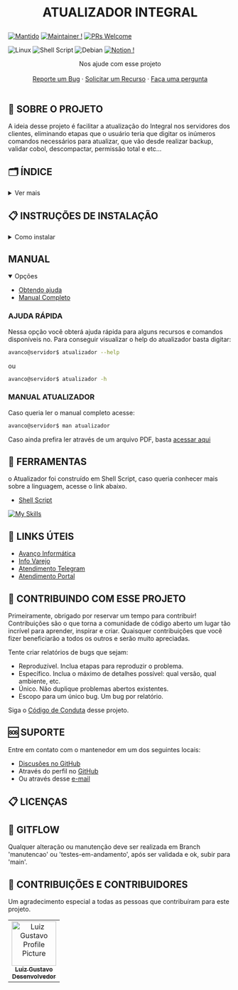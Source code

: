 <h1 align="center">
    <p> ATUALIZADOR INTEGRAL</p>
</h1>

[![Mantido](https://img.shields.io/badge/Mantido%3F-sim-green.svg)](https://GitHub.com/Naereen/StrapDown.js/graphs/commit-activity)
[![Maintainer !](https://img.shields.io/badge/mantenedor-luizgustavo-blue)](https://github.com/ketteiGustavo)
[![PRs Welcome](https://img.shields.io/badge/PRs-bem_vindas-brightgreen.svg?style=flat-square)](http://makeapullrequest.com)

![Linux](https://img.shields.io/badge/Linux-FCC624?style=for-the-badge&logo=linux&logoColor=black)
![Shell Script](https://img.shields.io/badge/shell_script-%23121011.svg?style=for-the-badge&logo=gnu-bash&logoColor=white)
![Debian](https://img.shields.io/badge/Debian-D70A53?style=for-the-badge&logo=debian&logoColor=white)
[![Notion !](https://img.shields.io/badge/Notion-%23000000.svg?style=for-the-badge&logo=notion&logoColor=white)](https://www.notion.so/Manual-Atualizador-Autom-tico-em-constru-o-44c13ed760b9426aaa7b0752f7e606e7?pvs=4)

<div align="center">
  Nos ajude com esse projeto
  <br />
  <br />
  <a href="https://github.com/ketteiGustavo/atualizador/issues/new?assignees=&labels=&projects=&template=bug_report.md&title=">Reporte um Bug</a>
  ·
  <a href="https://github.com/ketteiGustavo/atualizador/issues/new?assignees=&labels=&projects=&template=solicitar-um-recurso.md&title=">Solicitar um Recurso</a>
  ·
  <a href="https://github.com/ketteiGustavo/atualizador/discussions">Faça uma pergunta</a>
</div>

<div align="center">
<br />
</div>

## 📖 SOBRE O PROJETO

A ideia desse projeto é facilitar a atualização do Integral nos servidores dos clientes, eliminando etapas que o usuário teria que digitar os inúmeros comandos necessários para atualizar, que vão desde realizar backup, validar cobol, descompactar, permissão total e etc...

## 🗂️ ÍNDICE
<details closed="closed">
<summary>Ver mais</summary>

- [Sobre](#-sobre-o-projeto)
- [Instruções](#-instruções-de-instalação)
- [Ferramentas](#-ferramentas)
- [Links Úteis](#-links-úteis)
- [Contribua com esse projeto](#-contribuindo-com-esse-projeto)
- [Suporte](#-suporte)
- [Licenças](#-licenças)
- [Gitflow](#-gitflow)
- [Contribuições](#-contribuições-e-contribuidores)


</details>

##

## 📋 INSTRUÇÕES DE INSTALAÇÃO
<details closed="closed">
<summary>Como instalar</summary>

### Pré-requisitos

- Sistema Integral
- Conexão com a Internet
- Putty
- VPN (se necessário)
- Acesso ao servidor por terminal Putty

#### Etapas

O configurarAtualizador deve ser executado como root, pois ele irá gravar as permissões corretas nos programas e nas páginas atualizadas dos manuais.

- 1º Execute o comando abaixo, para realizar o Download mais recente da configuração inicial. Caso tenha o pacote offline execute a etapa da instalação offline.


```bash
root@servidor$ wget "bit.ly/configurarAtualizador" -P "/u/rede/avanco"

```

- 2º Execute o comando para iniciar a configuração

##### obs.: Necessário rodar como 'ROOT'
```bash
root@servidor$ bash /u/rede/avanco/configurarAtualizador.sh
```
- 3º Execute o comando do Atualizador
##### obs.: Nesse momento deverá estar como usuario 'Avanco'
```bash
avanco@servidor$ atualizador
```

#### Caso queira ver o manual completo com as etapas [acesse aqui]()

</details>

## MANUAL
<details open="open">
<summary>Opções</summary>

 - [Obtendo ajuda](#-ajuda-rápida)
 - [Manual Completo](#-manual-atualizador)
</details>

### AJUDA RÁPIDA
Nessa opção você obterá ajuda rápida para alguns recursos e comandos disponíveis no. Para conseguir visualizar o help do atualizador basta digitar:
```bash
avanco@servidor$ atualizador --help
```
ou

```bash
avanco@servidor$ atualizador -h
```


### MANUAL ATUALIZADOR
Caso queria ler o manual completo acesse:
```bash
avanco@servidor$ man atualizador
```
Caso ainda prefira ler através de um arquivo PDF, basta [acessar aqui]()

## 🔨 FERRAMENTAS
o Atualizador foi construído em Shell Script, caso queria conhecer mais sobre a linguagem, acesse o link abaixo.
- [Shell Script](https://pt.wikipedia.org/wiki/Shell_script)

[![My Skills](https://skillicons.dev/icons?i=bash)](https://skillicons.dev)

## 🔗 LINKS ÚTEIS
- [Avanço Informática](https://novo.avancoinfo.net/session/login)
- [Info Varejo](https://www.infovarejo.com.br/)
- [Atendimento Telegram](https://t.me/avancoinformatica_bot)
- [Atendimento Portal](https://novo.avancoinfo.net/novoPortal/atendimento)

## 🤝 CONTRIBUINDO COM ESSE PROJETO
Primeiramente, obrigado por reservar um tempo para contribuir! Contribuições são o que torna a comunidade de código aberto um lugar tão incrível para aprender, inspirar e criar. Quaisquer contribuições que você fizer beneficiarão a todos os outros e serão muito apreciadas.

Tente criar relatórios de bugs que sejam:

- Reproduzível. Inclua etapas para reproduzir o problema.
- Específico. Inclua o máximo de detalhes possível: qual versão, qual ambiente, etc.
- Único. Não duplique problemas abertos existentes.
- Escopo para um único bug. Um bug por relatório.

Siga o [Código de Conduta](documentos/CODIGO_DE_CONDUTA.md) desse projeto.

## 🆘 SUPORTE
Entre em contato com o mantenedor em um dos seguintes locais:
- [Discusões no GitHub](https://github.com/ketteiGustavo/atualizador/discussions)
- Através do perfil no [GitHub](https://github.com/ketteiGustavo)
- Ou através desse [e-mail](mailto:luiz.gustavo@avancoinfo.com.br)

## 📋 LICENÇAS

## 🔐 GITFLOW
Qualquer alteração ou manutenção deve ser realizada em Branch 'manutencao' ou 'testes-em-andamento', após ser validada e ok, subir para 'main'.


## 🤝 CONTRIBUIÇÕES E CONTRIBUIDORES

Um agradecimento especial a todas as pessoas que contribuíram para este projeto.

<table>
  <tr>
    <td align="center">
      <a href="#">
        <img src="https://avatars.githubusercontent.com/u/140563277?v=4" width="100px;" alt="Luiz Gustavo Profile Picture"/><br>
        <sub>
          <b>Luiz Gustavo</b><br>
        </sub>
        <sub>
          <b>Desenvolvedor
        </sub>
      </a>
    </td>
  </tr>
</table>

